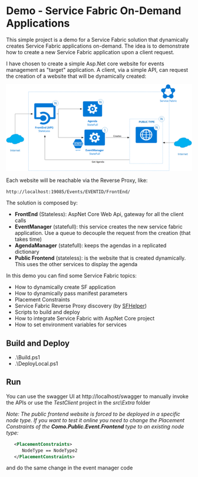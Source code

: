 # Demo - Service Fabric On-Demand Applications
This simple project is a demo for a Service Fabric solution that dynamically creates Service Fabric applications on-demand.
The idea is to demonstrate how to create a new Service Fabric application upon a client request.

I have chosen to create a simple Asp.Net core website for events management as "target" application. A client, via a simple API, can request the creation of a website that will be dynamically created:

![solution](doc/project_como.png)

Each website will be reachable via the Reverse Proxy, like:

    http://localhost:19085/Events/EVENTID/FrontEnd/

The solution is composed by:

* **FrontEnd** (Stateless): AspNet Core Web Api, gateway for all the client calls
* **EventManager** (statefull): this service creates the new service fabric application. Use a queue to decouple the request from the creation (that takes time)
* **AgendaManager** (statefull): keeps the agendas in a replicated dictionary
* **Public Frontend** (stateless): is the website that is created dynamically. This uses the other services to display the agenda 

In this demo you can find some Service Fabric topics:
- How to dynamically create SF application
- How to dynamically pass manifest parameters
- Placement Constraints
- Service Fabric Reverse Proxy discovery (by 
[SFHelper](https://github.com/gianlucb/SFHelper))
- Scripts to build and deploy
- How to integrate Service Fabric with AspNet Core project
- How to set environment variables for services

## Build and Deploy

- .\Build.ps1
- .\DeployLocal.ps1

## Run
You can use the swagger UI at http://localhost/swagger to manually invoke the APIs or use the *TestClient* project in the *src\Extra* folder

**Note*: The public frontend website is forced to be deployed in a specific node type. If you want to test it online you need to change the Placement Constraints of the **Como.Public.Event.Frontend** type to an existing node type:*

```xml
   <PlacementConstraints>
      NodeType == NodeType2
   </PlacementConstraints>
```
and do the same change in the event manager code
